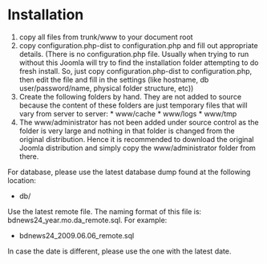 # Installation #

  1. copy all files from trunk/www to your document root
  1. copy configuration.php-dist to configuration.php and fill out appropriate details. (There is no configuration.php file. Usually when trying to run without this Joomla will try to find the installation folder attempting to do fresh install. So, just copy configuration.php-dist to configuration.php, then edit the file and fill in the settings (like hostname, db user/password/name, physical folder structure, etc))
  1. Create the following folders by hand. They are not added to source because the content of these folders are just temporary files that will vary from server to server:
    * www/cache
    * www/logs
    * www/tmp
  1. The www/administrator has not been added under source control as the folder is very large and nothing in that folder is changed from the original distribution. Hence it is recommended to download the original Joomla distribution and simply copy the www/administrator folder from there.

For database, please use the latest database dump found at the following location:

  * db/

Use the latest remote file. The naming format of this file is: bdnews24\_year.mo.da\_remote.sql. For example:

  * bdnews24\_2009.06.06\_remote.sql

In case the date is different, please use the one with the latest date.